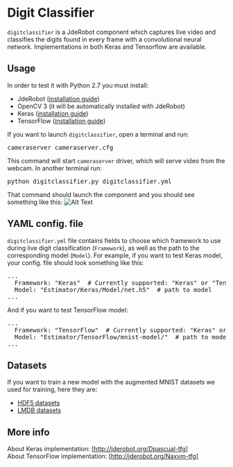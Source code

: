 # Digit Classifier
<code>digitclassifier</code> is a JdeRobot component which captures live video and classifies the digits found in every frame with a convolutional neural network. Implementations in both Keras and Tensorflow are available.
## Usage
In order to test it with Python 2.7 you must install: 
* JdeRobot ([installation guide](http://jderobot.org/Installation))
* OpenCV 3 (it will be automatically installed with JdeRobot)
* Keras ([installation guide](https://keras.io/#installation))
* TensorFlow ([installation guide](https://www.tensorflow.org/install/install_linux))

If you want to launch <code>digitclassifier</code>, open a terminal and run:
<pre>
cameraserver cameraserver.cfg
</pre>
This command will start <code>cameraserver</code> driver, which will serve 
video from the webcam. In another terminal run:
<pre>
python digitclassifier.py digitclassifier.yml
</pre>
That command should launch the component and you should see something like this:
![Alt Text](https://media.giphy.com/media/xT0xevE4RgzA4CTEju/giphy.gif)

## YAML config. file
<code>digitclassifier.yml</code> file contains fields to choose which framework
to use during live digit classification (<code>Framework</code>), as well
as the path to the corresponding model (<code>Model</code>). For example, if 
you want to test Keras model, your config. file should look something like 
this: 
<pre>
...
  Framework: "Keras"  # Currently supported: "Keras" or "Tensorflow"
  Model: "Estimator/Keras/Model/net.h5"  # path to model
...
</pre>

And if you want to test TensorFlow model:
<pre>
...
  Framework: "TensorFlow"  # Currently supported: "Keras" or "Tensorflow"
  Model: "Estimator/TensorFlow/mnist-model/"  # path to model
...
</pre>


## Datasets
If you want to train a new model with the augmented MNIST datasets we used for
training, here they are:
* [HDF5 datasets](https://mega.nz/#!hV12GapC!3eGRv0Ty8VRoJxhnbrG_4e21QUnPNjraTnqUJog7PxU)
* [LMDB datasets](https://mega.nz/#!NBkBTSRI!TPfLk4nHY5WjconmhbI9jV_yZLvnImDzextQSBcA6Wk)


## More info
About Keras implementation: [http://jderobot.org/Dpascual-tfg] \
About TensorFlow implementation: [http://jderobot.org/Naxvm-tfg]
